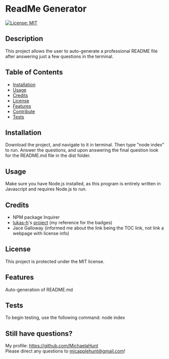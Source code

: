 # ReadMe Generator
  [![License: MIT](https://img.shields.io/badge/License-MIT-yellow.svg)](https://opensource.org/licenses/MIT)

  ## Description

  This project allows the user to auto-generate a professional README file after answering just a few questions in the terminal.

  ## Table of Contents

  - [Installation](#installation)
  - [Usage](#usage)
  - [Credits](#credits)
  - [License](#license)
  - [Features](#features)
  - [Contribute](#contribute)
  - [Tests](#tests)

  ## Installation

  Download the project, and navigate to it in terminal. Then type "node index" to run. Answer the questions, and upon answering the final question look for the README.md file in the dist folder.

  ## Usage

  Make sure you have Node.js installed, as this program is entirely written in Javascript and requires Node.js to run.

  ## Credits

  - NPM package Inquirer
  - [lukas-h](#https://gist.github.com/lukas-h)'s [project](#https://gist.github.com/lukas-h/2a5d00690736b4c3a7ba) (my reference for the badges)
  - Jace Galloway (informed me about the link being the TOC link, not link a webpage with license info)

  ## License

  This project is protected under the MIT license.

  ## Features

  Auto-generation of README.md

  ## Tests

  To begin testing, use the following command: node index

  ## Still have questions? 

  My profile: https://github.com/MichaelaHunt  
  Please direct any questions to micapplehunt@gmail.com!
